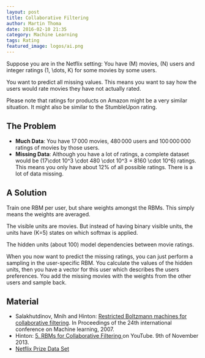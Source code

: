 ```yaml
---
layout: post
title: Collaborative Filtering
author: Martin Thoma
date: 2016-02-10 21:35
category: Machine Learning
tags: Rating
featured_image: logos/ai.png
---
```


Suppose you are in the Netflix setting: You have <span markdown="0">\(M\)</span>
movies, <span markdown="0">\(N\)</span> users and integer ratings
<span markdown="0">\(1, \dots, K\)</span> for some movies by some users.

You want to predict all missing values. This means you want to say how the
users would rate movies they have not actually rated.

Please note that ratings for products on Amazon might be a very similar
situation. It might also be similar to the StumbleUpon rating.


## The Problem

* **Much Data**: You have 17&thinsp;000 movies, 480&thinsp;000 users and
  100&thinsp;000&thinsp;000 ratings of movies by those users.
* **Missing Data**: Although you have a lot of ratings, a complete dataset
  would be <span markdown="0">\(17\cdot 10^3 \cdot 480 \cdot 10^3 = 8160 \cdot 10^6\)</span>
  ratings. This means you only have about 12% of all possible ratings. There
  is a lot of data missing.


## A Solution

Train one RBM per user, but share weights amongst the RBMs. This simply means
the weights are averaged.

The visible units are movies. But instead of having binary visible units, the
units have <span markdown="0">\(K=5\)</span> states on which softmax is applied.

The hidden units (about 100) model dependencies between movie ratings.

When you now want to predict the missing ratings, you can just perform a
sampling in the user-specific RBM. You calculate the values of the hidden units,
then you have a vector for this user which describes the users preferences.
You add the missing movies with the weights from the other users and sample
back.


## Material

* Salakhutdinov, Mnih and Hinton: [Restricted Boltzmann machines for collaborative filtering](http://www.cs.toronto.edu/~rsalakhu/papers/rbmcf.pdf). In Proceedings of the 24th international conference on Machine learning, 2007.
* Hinton: [5. RBMs for Collaborative Filtering
](https://www.youtube.com/watch?v=fzAuXMg_7n4) on YouTube. 9th of November 2013.
* [Netflix Prize Data Set](http://academictorrents.com/details/9b13183dc4d60676b773c9e2cd6de5e5542cee9a)